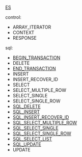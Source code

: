 [ES](README.md)

control:
* ARRAY_ITERATOR
* CONTEXT
* RESPONSE

sql:
* [BEGIN_TRANSACTION](type/BEGIN_TRANSACTION-ES.md)
* DELETE
* [END_TRANSACTION](type/END_TRANSACTION-ES.md)
* INSERT
* INSERT_RECOVER_ID
* SELECT
* SELECT_MULTIPLE_ROW
* SELECT_SINGLE
* SELECT_SINGLE_ROW
* [SQL_DELETE](type/SQL_DELETE-ES.md)
* [SQL_INSERT](type/SQL_INSERT-ES.md)
* [SQL_INSERT_RECOVER_ID](type/SQL_INSERT_RECOVER_ID-ES.md)
* [SQL_SELECT_MULTIPLE_ROW](type/SQL_SELECT_MULTIPLE_ROW-ES.md)
* [SQL_SELECT_SINGLE](type/SQL_SELECT_SINGLE-ES.md)
* [SQL_SELECT_SINGLE_ROW](type/SQL_SELECT_SINGLE_ROW-ES.md)
* [SQL_SELECT_LIST](type/SQL_SELECT_LIST-ES.md)
* [SQL_UPDATE](type/SQL_UPDATE-ES.md)
* UPDATE
